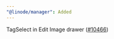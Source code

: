 ```yaml
---
"@linode/manager": Added
---
```


TagSelect in Edit Image drawer ([#10466](https://github.com/linode/manager/pull/10466))

